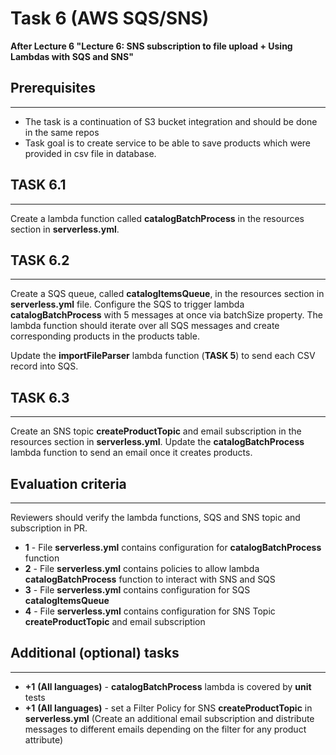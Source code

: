 # Task 6 (AWS SQS/SNS)

**After Lecture 6 "Lecture 6: SNS subscription to file upload + Using Lambdas with SQS and SNS"**

## Prerequisites
---

- The task is a continuation of S3 bucket integration and should be done in the same repos
- Task goal is to create service to be able to save products which were provided in csv file in database.


## TASK 6.1
---

Create a lambda function called **catalogBatchProcess** in the resources section in **serverless.yml**.

## TASK 6.2
---

Create a SQS queue, called **catalogItemsQueue**, in the resources section in **serverless.yml** file.
Configure the SQS to trigger lambda **catalogBatchProcess** with 5 messages at once via batchSize property.
The lambda function should iterate over all SQS messages and create corresponding products in the products table.

Update the **importFileParser** lambda function (**TASK 5**) to send each CSV record into SQS.


## TASK 6.3
---

Create an SNS topic **createProductTopic** and email subscription in the resources section in **serverless.yml**.
Update the **catalogBatchProcess** lambda function to send an email once it creates products.


## Evaluation criteria
---

Reviewers should verify the lambda functions, SQS and SNS topic and subscription in PR.
 
- **1** - File **serverless.yml** contains configuration for **catalogBatchProcess** function
- **2** - File **serverless.yml** contains policies to allow lambda **catalogBatchProcess** function to interact with SNS and SQS
- **3** - File **serverless.yml** contains configuration for SQS **catalogItemsQueue**
- **4** - File **serverless.yml** contains configuration for SNS Topic **createProductTopic** and email subscription


## Additional (optional) tasks
---

- **+1** **(All languages)** - **catalogBatchProcess** lambda is covered by **unit** tests 
- **+1** **(All languages)** - set a Filter Policy for SNS **createProductTopic** in **serverless.yml** (Create an additional email subscription and distribute messages to different emails depending on the filter for any product attribute) 
